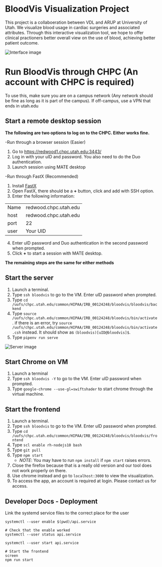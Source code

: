 # BloodVis Visualization Project 

This project is a collaboeration between VDL and ARUP at University of Utah. We visualize blood usage in cardiac surgeries and associated attributes. Through this interactive visualization tool, we hope to offer clinical practioners better overall view on the use of blood, achieving better patient outcome. 

![Interface image](https://github.com/visdesignlab/bloodvis/blob/master/images/interface.png)

# Run BloodVis through CHPC (An account with CHPC is required)

To use this, make sure you are on a campus network (Any network should be fine as long as it is part of the campus). If off-campus, use a VPN that ends in utah.edu 

## Start a remote desktop session

**The following are two options to log on to the CHPC. Either works fine.**

-Run through a browser session (Easier)
1. Go to https://redwood1.chpc.utah.edu:3443/
2. Log in with your uID and password. You also need to do the Duo authentication.
3. Launch session using MATE desktop

-Run through FastX (Recommended)
 1. Install [FastX](https://www.starnet.com/fastx/current-client?version=2.4.5)
 2. Open FastX, there should be a **+** button, click and add with SSH option.
 3. Enter the following information:
 
|  |  |
|--|--|
| Name |redwood.chpc.utah.edu  |
| host |redwood.chpc.utah.edu  |
| port |22  |
| user|Your UID|
4. Enter uID password and Duo authentication in the second password when prompted.
5. Click **+** to start a session with MATE desktop.

**The remaining steps are the same for either methods**

## Start the server

1. Launch a terminal.
2. Type `ssh bloodvis` to go to the VM. Enter uID password when prompted.
3. Type `cd /uufs/chpc.utah.edu/common/HIPAA/IRB_00124248/bloodvis/bloodvis/backend`
4. Type  `source /uufs/chpc.utah.edu/common/HIPAA/IRB_00124248/bloodvis/bin/activate`. if there is an error, try  `source /uufs/chpc.utah.edu/common/HIPAA/IRB_00124248/bloodvis/bin/activate.csh` instead. 
It should show as `(bloodvis)[uID@bloodvis]$`.
5. Type `pipenv run serve`

![Server image](https://github.com/visdesignlab/bloodvis/blob/master/images/server.png)


## Start Chrome on VM

1. Launch a terminal
2. Type `ssh bloodvis -Y` to go to the VM. Enter uID password when prompted.
3. Type `google-chrome --use-gl=swiftshader` to start chrome through the virtual machine.


## Start the frontend

1. Launch a terminal.
2. Type `ssh bloodvis` to go to the VM. Enter uID password when prompted.
3. Type `cd /uufs/chpc.utah.edu/common/HIPAA/IRB_00124248/bloodvis/bloodvis/frontend`
4. Type `scl enable rh-nodejs10 bash`
5. Type `git pull`
6. Type `npm start`
    - _NOTE_: You may have to run `npm install` if `npm start` raises errors.
7. Close the firefox because that is a really old version and our tool does not work properly on there. 
8. Use chrome instead and go to `localhost:3000` to view the visualization. 
9. To access the app, an account is required at login. Please contact us for access. 


## Developer Docs - Deployment

Link the systemd service files to the correct place for the user

```
systemctl --user enable $(pwd)/api.service

# Check that the enable worked
systemctl --user status api.service

systemctl --user start api.service

# Start the frontend
screen
npm run start
```

